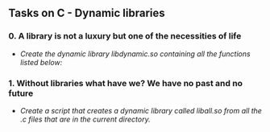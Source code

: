 ## Tasks on C - Dynamic libraries

### 0. A library is not a luxury but one of the necessities of life

* *Create the dynamic library libdynamic.so containing all the functions listed below:*

### 1. Without libraries what have we? We have no past and no future

* *Create a script that creates a dynamic library called liball.so from all the .c files that are in the current directory.*

